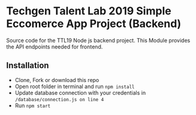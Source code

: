 # Techgen Talent Lab 2019 Simple Eccomerce App Project (Backend)
Source code for the TTL19  Node js backend project.
This Module provides the API endpoints needed for frontend.

## Installation
- Clone, Fork or download this repo
- Open root folder in terminal and run `npm install`
- Update database connection with your credentials in `/database/connection.js on line 4`
- Run `npm start `
